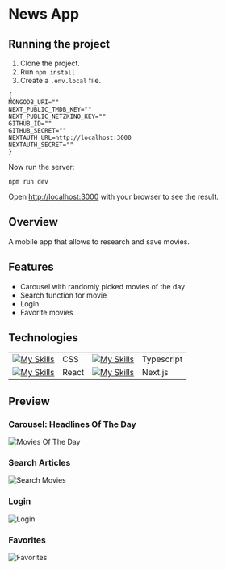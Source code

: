 # News App

## Running the project

1. Clone the project.
2. Run `npm install`
3. Create a `.env.local` file.

```
{
MONGODB_URI=""
NEXT_PUBLIC_TMDB_KEY=""
NEXT_PUBLIC_NETZKINO_KEY=""
GITHUB_ID=""
GITHUB_SECRET=""
NEXTAUTH_URL=http://localhost:3000
NEXTAUTH_SECRET=""
}
```

Now run the server:

```
npm run dev
```

Open [http://localhost:3000](http://localhost:3000) with your browser to see the result.

## Overview 

A mobile app that allows to research and save movies.

## Features

-   Carousel with randomly picked movies of the day
-   Search function for movie
-   Login
-   Favorite movies

## Technologies

|                                                                                                                       |           |                                                                                                |            |
| --------------------------------------------------------------------------------------------------------------------- | --------- | ---------------------------------------------------------------------------------------------- | ---------- |
| [![My Skills](https://skillicons.dev/icons?i=css&theme=light)](https://developer.mozilla.org/en-US/docs/Web/CSS)      | CSS       | [![My Skills](https://skillicons.dev/icons?i=js&theme=light)](https://developer.mozilla.org/en/TypeScript) | Typescript |
| [![My Skills](https://skillicons.dev/icons?i=react&theme=light)](https://react.dev/)                                  | React     | [![My Skills](https://skillicons.dev/icons?i=nextjs&theme=light)]([https://nodejs.org/en](https://nextjs.org/))      | Next.js  

## Preview
### Carousel: Headlines Of The Day

![Movies Of The Day](./assets/moviesoftheday.gif)

### Search Articles

![Search Movies](./assets/search.gif)

### Login

![Login](./assets/login.gif)

### Favorites

![Favorites](./assets/favorite.gif)


